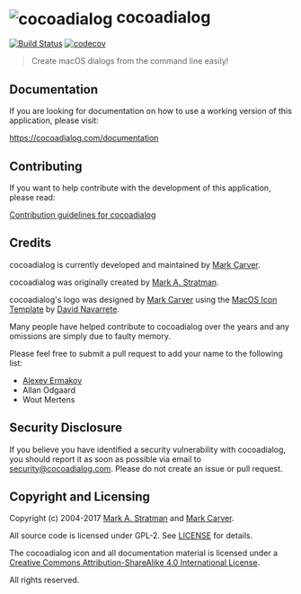# <img src="https://raw.githubusercontent.com/cocoadialog/cocoadialog/master/Resources/Images.xcassets/cocoadialog.appiconset/cocoadialog-64.png" alt="cocoadialog" valign="middle" /> cocoadialog
[![Build Status](https://travis-ci.org/cocoadialog/cocoadialog.svg?branch=master)](https://travis-ci.org/cocoadialog/cocoadialog) [![codecov](https://codecov.io/gh/cocoadialog/cocoadialog/branch/master/graph/badge.svg)](https://codecov.io/gh/cocoadialog/cocoadialog)

> Create macOS dialogs from the command line easily!

## Documentation

If you are looking for documentation on how to use a working version of this application, please visit:

https://cocoadialog.com/documentation

## Contributing

If you want to help contribute with the development of this application, please read:

[Contribution guidelines for cocoadialog](CONTRIBUTING.md)

## Credits

cocoadialog is currently developed and maintained by [Mark Carver](https://github.com/markcarver).

cocoadialog was originally created by [Mark A. Stratman](https://github.com/mstratman).

cocoadialog's logo was designed by [Mark Carver](https://github.com/markcarver) using the [MacOS Icon Template](https://ddnava.deviantart.com/art/MacOS-Icon-Template-645202875) by [David Navarrete](https://ddnava.deviantart.com).

Many people have helped contribute to cocoadialog over the years and any omissions are simply due to faulty memory.

Please feel free to submit a pull request to add your name to the following list:

- [Alexey Ermakov](https://github.com/technocoreai)
- Allan Odgaard
- Wout Mertens

## Security Disclosure

If you believe you have identified a security vulnerability with cocoadialog, you should report it as soon as possible via email to security@cocoadialog.com. Please do not create an issue or pull request.

## Copyright and Licensing
Copyright (c) 2004-2017 [Mark A. Stratman](https://github.com/mstratman) and [Mark Carver](https://github.com/markcarver).

All source code is licensed under GPL-2. See [LICENSE](LICENSE) for details.

The cocoadialog icon and all documentation material is licensed under a [Creative Commons Attribution-ShareAlike 4.0 International License](http://creativecommons.org/licenses/by-sa/4.0/).

All rights reserved.

